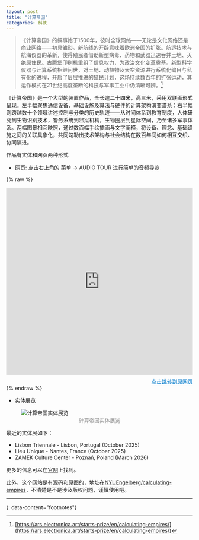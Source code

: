 ```yaml
---
layout: post
title: "计算帝国"
categories: 科技
---
```



> 《计算帝国》的叙事始于1500年，彼时全球网络——无论是文化网络还是商业网络——初具雏形。新航线的开辟意味着欧洲帝国的扩张。航运技术与航海仪器的革新，使得殖民者借助新型病毒、药物和武器迅速吞并土地、灭绝原住民。古腾堡印刷机重组了信息权力，为政治文化变革奠基。新型科学仪器与计算系统相继问世，对土地、动植物及太空资源进行系统化编目与私有化的进程，开启了层层推进的殖民计划，这场持续数百年的扩张运动，其运作模式在21世纪高度垄断的科技与军事工业中仍清晰可辨。[^1]


《计算帝国》是一个大型的装置作品，全长逾二十四米，高三米，采用双联画形式呈现。左半幅聚焦通信设备、基础设施及算法与硬件的计算架构演变谱系；右半幅则跨越数十个领域讲述控制与分类的历史轨迹——从时间体系到教育制度，人体研究到生物识别技术，警务系统到监狱机构，生物圈层到星际空间，乃至诸多军事体系。两幅图景相互映照，通过数百幅手绘插画与文字阐释，将设备、理念、基础设施之间的关联具象化，共同勾勒出技术架构与社会结构在数百年间如何相互交织、协同演进。

作品有实体和网页两种形式
- 网页: 点击右上角的 菜单 -> AUDIO TOUR 进行简单的音频导览

{% raw %}
<div style="aspect-ratio: 1 / 1; width: 100%; max-width: 100vw; overflow: hidden;">
  <iframe src="https://calculatingempires.net/" style="width:100%; height:100%; border:0;" allowfullscreen></iframe>
</div>
<div style="text-align: right; margin-top: 0.5em;">
  <a href="https://calculatingempires.net/" target="_blank" rel="noopener" style="font-size: 1em; color: #007acc;">点击跳转到原网页</a>
</div>
{% endraw %}

- 实体展览
<figure>
  <img src="https://calculatingempires.net/content/info/info_venice_1.jpg" alt="计算帝国实体展览" title="计算帝国实体展览">
  <figcaption style="text-align:center;color:#888;">计算帝国实体展览</figcaption>
</figure>
最近的实体展如下：

  - Lisbon Triennale - Lisbon, Portugal (October 2025)
  - Lieu Unique - Nantes, France (October 2025)
  - ZAMEK Culture Center - Poznań, Poland (March 2026)

更多的信息可以在[官网](https://calculatingempires.net/info)上找到。

此外，这个网站是有源码和原图的，地址在[NYUEngelberg/calculating-empires](https://github.com/NYUEngelberg/calculating-empires)，不清楚是不是涉及版权问题，谨慎使用吧。

---
{: data-content="footnotes"}
[^1]: [https://ars.electronica.art/starts-prize/en/calculating-empires/](https://ars.electronica.art/starts-prize/en/calculating-empires/)

